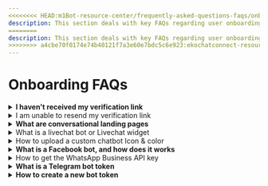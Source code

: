 ```yaml
---
<<<<<<<< HEAD:m1Bot-resource-center/frequently-asked-questions-faqs/onboarding-faqs.md
description: This section deals with key FAQs regarding user onboarding to the m1bot
========
description: This section deals with key FAQs regarding user onboarding to the EkoChat Connect
>>>>>>>> a4cbe70f0174e74b40121f7a3e60e7bdc5c6e923:ekochatconnect-resource-center/frequently-asked-questions-faqs/onboarding-faqs.md
---
```


# Onboarding FAQs

<details>

<summary><strong>I haven't received my verification link</strong></summary>

If you haven't received your verification link, then you can check following things:

* Check your spam folder in your Inbox.
* You can also regenerate a new link after 30 seconds by clicking on the `Resend` button on the verification page.

<<<<<<<< HEAD:m1Bot-resource-center/frequently-asked-questions-faqs/onboarding-faqs.md
If the issue persists, you can contact at production@m1bot.co.za for further assistance.
========
If the issue persists, you can contact at enquiries@https://help.eko.chat for further assistance.
>>>>>>>> a4cbe70f0174e74b40121f7a3e60e7bdc5c6e923:ekochatconnect-resource-center/frequently-asked-questions-faqs/onboarding-faqs.md

</details>

<details>

<summary>I am unable to resend my verification link</summary>

If you are unable to resend the verification link request, then you can regenerate a new link after 30 seconds since the last request by clicking on the <mark style="color:blue;">`Resend`</mark> button on the verification page.

<<<<<<<< HEAD:m1Bot-resource-center/frequently-asked-questions-faqs/onboarding-faqs.md
If the issue persists, you can contact at production@m1bot.co.za for further assistance.
========
If the issue persists, you can contact at enquiries@https://help.eko.chat for further assistance.
>>>>>>>> a4cbe70f0174e74b40121f7a3e60e7bdc5c6e923:ekochatconnect-resource-center/frequently-asked-questions-faqs/onboarding-faqs.md

</details>

<details>

<summary><strong>What are conversational landing pages</strong></summary>

Conversational landing pages are interactive web pages for organizations who do not have a proper website for visitors. The landing page can ask questions, collect information and provide information to visitors. Conversational landing pages can help drive four times more conversions than a basic landing page.

</details>

<details>

<summary>What is a livechat bot or Livechat widget</summary>

A traditional chatbot answers questions based on a predefined set of answers. In contrast, a live chatbot works with a support agent and a predefined set of answers. It adds empathy, a whole new level of customer assistance. The main benefit is that your support team can take over anytime the conversation becomes complex.

</details>

<details>

<summary>How to upload a custom chatbot Icon &#x26; color</summary>

<<<<<<<< HEAD:m1Bot-resource-center/frequently-asked-questions-faqs/onboarding-faqs.md
1. Login to the m1bot app using your registered credentials.
========
1. Login to the EkoChat Connect app using your registered credentials.
>>>>>>>> a4cbe70f0174e74b40121f7a3e60e7bdc5c6e923:ekochatconnect-resource-center/frequently-asked-questions-faqs/onboarding-faqs.md
2. On your dashboard or side navigation panel under `bots`, you can see the different bots you have created, or you can create a new one.
3. Select any bot or click on `Edit` Icon, which will open a new screen of Bot Setup
4. Select the 3rd option, <mark style="background-color:blue;">`Bot Settings`</mark>, and a new page with the Design tab will open up.
5. On the page, you will see the option to change the `Bot Icon` along with Other design changes.
6. You can upload a new icon by clicking on the `upload` icon or selecting from available Avatars.
7. Once you have selected/uploaded, click the `Save Changes` button.
8. To change the Bot's color, choose the desired colors from the `Theme Color` and `Chat Background Color` options.

**Please note** that any changes in the Bot will reflect in 15 mins time intervals. If you want them to change immediately, Navigate to the 'General' tab, click on the `Invalidate Cache` option, and save changes.

</details>

<details>

<summary><strong>What is a Facebook bot, and how does it works</strong></summary>

<<<<<<<< HEAD:m1Bot-resource-center/frequently-asked-questions-faqs/onboarding-faqs.md
Facebook Bot is the Integration of your Facebook business page and m1bot Application. Once the Integration is completed and active, m1bot enables you to run a pre-programmed flow on the Facebook page messenger.

Automated messages are sent to people commenting on your page post and collect leads and many more features. To make the Integration, You will require to provide permissions to m1bot to access your pages and manage certain permission.
========
Facebook Bot is the Integration of your Facebook business page and EkoChat Connect Application. Once the Integration is completed and active, EkoChat Connect enables you to run a pre-programmed flow on the Facebook page messenger.

Automated messages are sent to people commenting on your page post and collect leads and many more features. To make the Integration, You will require to provide permissions to EkoChat Connect to access your pages and manage certain permission.
>>>>>>>> a4cbe70f0174e74b40121f7a3e60e7bdc5c6e923:ekochatconnect-resource-center/frequently-asked-questions-faqs/onboarding-faqs.md

</details>

<details>

<summary>How to get the WhatsApp Business API key</summary>

<<<<<<<< HEAD:m1Bot-resource-center/frequently-asked-questions-faqs/onboarding-faqs.md
The WhatsApp Business API key is the access key to access your WhatsApp business API account. It enables you to access the messages/chat sent on your WhatsApp number, manage your WhatsApp profile, or many more features using the m1bot platform. This key will be available once your mobile no has been whitelisted/approved for the Whatsapp Business API account by Meta.
========
The WhatsApp Business API key is the access key to access your WhatsApp business API account. It enables you to access the messages/chat sent on your WhatsApp number, manage your WhatsApp profile, or many more features using the EkoChat Connect platform. This key will be available once your mobile no has been whitelisted/approved for the Whatsapp Business API account by Meta.
>>>>>>>> a4cbe70f0174e74b40121f7a3e60e7bdc5c6e923:ekochatconnect-resource-center/frequently-asked-questions-faqs/onboarding-faqs.md

</details>

<details>

<summary><strong>What is a Telegram bot token</strong></summary>

<<<<<<<< HEAD:m1Bot-resource-center/frequently-asked-questions-faqs/onboarding-faqs.md
A Telegram bot token is an authentication token/key issued by Telegram. It enables you to access the messages/chat sent on your telegram bot, manage your Telegram contacts, or many more features using the m1bot platform.
========
A Telegram bot token is an authentication token/key issued by Telegram. It enables you to access the messages/chat sent on your telegram bot, manage your Telegram contacts, or many more features using the EkoChat Connect platform.
>>>>>>>> a4cbe70f0174e74b40121f7a3e60e7bdc5c6e923:ekochatconnect-resource-center/frequently-asked-questions-faqs/onboarding-faqs.md

</details>

<details>

<summary><strong>How to create a new bot token</strong></summary>

1. Open your telegram app, Search For `@BotFather`
2. The Botfather is an official bot of Telegram that issues an API Key for each Bot present on Telegram.
3. Type the command `/newbot`. It will ask for your Bot's name.
4. Type in a name, and then a message will pop up with the API key and other details. Copy the details and save them for future use.

</details>

